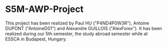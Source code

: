 # S5M-AWP-Project

This project has been realized by Paul HU ("P4ND4P0W3R"), Antoine DUPONT ("AntoineD01") and Alexandre GUILLOIS ("AlexForex").
It has been realized during our 5th semester, the study abroad semester while at ESSCA in Budapest, Hungary.